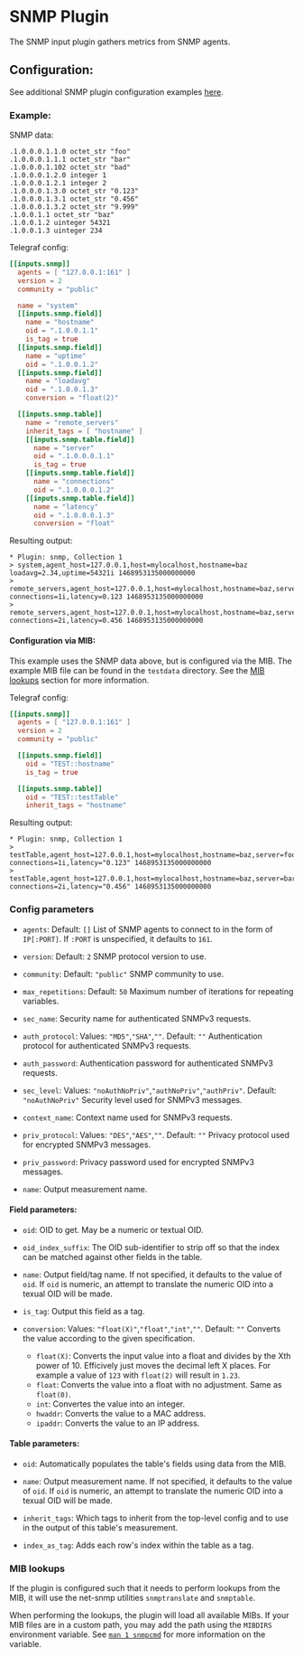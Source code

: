# SNMP Plugin

The SNMP input plugin gathers metrics from SNMP agents.

## Configuration:

See additional SNMP plugin configuration examples [here](./CONFIG-EXAMPLES.md).

### Example:

SNMP data:
```
.1.0.0.0.1.1.0 octet_str "foo"
.1.0.0.0.1.1.1 octet_str "bar"
.1.0.0.0.1.102 octet_str "bad"
.1.0.0.0.1.2.0 integer 1
.1.0.0.0.1.2.1 integer 2
.1.0.0.0.1.3.0 octet_str "0.123"
.1.0.0.0.1.3.1 octet_str "0.456"
.1.0.0.0.1.3.2 octet_str "9.999"
.1.0.0.1.1 octet_str "baz"
.1.0.0.1.2 uinteger 54321
.1.0.0.1.3 uinteger 234
```

Telegraf config:
```toml
[[inputs.snmp]]
  agents = [ "127.0.0.1:161" ]
  version = 2
  community = "public"

  name = "system"
  [[inputs.snmp.field]]
    name = "hostname"
    oid = ".1.0.0.1.1"
    is_tag = true
  [[inputs.snmp.field]]
    name = "uptime"
    oid = ".1.0.0.1.2"
  [[inputs.snmp.field]]
    name = "loadavg"
    oid = ".1.0.0.1.3"
    conversion = "float(2)"

  [[inputs.snmp.table]]
    name = "remote_servers"
    inherit_tags = [ "hostname" ]
    [[inputs.snmp.table.field]]
      name = "server"
      oid = ".1.0.0.0.1.1"
      is_tag = true
    [[inputs.snmp.table.field]]
      name = "connections"
      oid = ".1.0.0.0.1.2"
    [[inputs.snmp.table.field]]
      name = "latency"
      oid = ".1.0.0.0.1.3"
      conversion = "float"
```

Resulting output:
```
* Plugin: snmp, Collection 1
> system,agent_host=127.0.0.1,host=mylocalhost,hostname=baz loadavg=2.34,uptime=54321i 1468953135000000000
> remote_servers,agent_host=127.0.0.1,host=mylocalhost,hostname=baz,server=foo connections=1i,latency=0.123 1468953135000000000
> remote_servers,agent_host=127.0.0.1,host=mylocalhost,hostname=baz,server=bar connections=2i,latency=0.456 1468953135000000000
```

#### Configuration via MIB:

This example uses the SNMP data above, but is configured via the MIB.
The example MIB file can be found in the `testdata` directory. See the [MIB lookups](#mib-lookups) section for more information.

Telegraf config:
```toml
[[inputs.snmp]]
  agents = [ "127.0.0.1:161" ]
  version = 2
  community = "public"

  [[inputs.snmp.field]]
    oid = "TEST::hostname"
    is_tag = true

  [[inputs.snmp.table]]
    oid = "TEST::testTable"
    inherit_tags = "hostname"
```

Resulting output:
```
* Plugin: snmp, Collection 1
> testTable,agent_host=127.0.0.1,host=mylocalhost,hostname=baz,server=foo connections=1i,latency="0.123" 1468953135000000000
> testTable,agent_host=127.0.0.1,host=mylocalhost,hostname=baz,server=bar connections=2i,latency="0.456" 1468953135000000000
```

### Config parameters

* `agents`: Default: `[]`
List of SNMP agents to connect to in the form of `IP[:PORT]`. If `:PORT` is unspecified, it defaults to `161`.

* `version`: Default: `2`
SNMP protocol version to use.

* `community`: Default: `"public"`
SNMP community to use.

* `max_repetitions`: Default: `50`
Maximum number of iterations for repeating variables.

* `sec_name`:
Security name for authenticated SNMPv3 requests.

* `auth_protocol`: Values: `"MD5"`,`"SHA"`,`""`. Default: `""`
Authentication protocol for authenticated SNMPv3 requests.

* `auth_password`:
Authentication password for authenticated SNMPv3 requests.

* `sec_level`: Values: `"noAuthNoPriv"`,`"authNoPriv"`,`"authPriv"`. Default: `"noAuthNoPriv"`
Security level used for SNMPv3 messages.

* `context_name`:
Context name used for SNMPv3 requests.

* `priv_protocol`: Values: `"DES"`,`"AES"`,`""`. Default: `""`
Privacy protocol used for encrypted SNMPv3 messages.

* `priv_password`:
Privacy password used for encrypted SNMPv3 messages.


* `name`:
Output measurement name.

#### Field parameters:
* `oid`:
OID to get. May be a numeric or textual OID.

* `oid_index_suffix`:
The OID sub-identifier to strip off so that the index can be matched against other fields in the table.

* `name`:
Output field/tag name.
If not specified, it defaults to the value of `oid`. If `oid` is numeric, an attempt to translate the numeric OID into a texual OID will be made.

* `is_tag`:
Output this field as a tag.

* `conversion`: Values: `"float(X)"`,`"float"`,`"int"`,`""`. Default: `""`
Converts the value according to the given specification.

    - `float(X)`: Converts the input value into a float and divides by the Xth power of 10. Efficively just moves the decimal left X places. For example a value of `123` with `float(2)` will result in `1.23`.
    - `float`: Converts the value into a float with no adjustment. Same as `float(0)`.
    - `int`: Convertes the value into an integer.
    - `hwaddr`: Converts the value to a MAC address.
    - `ipaddr`: Converts the value to an IP address.

#### Table parameters:
* `oid`:
Automatically populates the table's fields using data from the MIB.

* `name`:
Output measurement name.
If not specified, it defaults to the value of `oid`.  If `oid` is numeric, an attempt to translate the numeric OID into a texual OID will be made.

* `inherit_tags`:
Which tags to inherit from the top-level config and to use in the output of this table's measurement.

* `index_as_tag`:
Adds each row's index within the table as a tag.  

### MIB lookups
If the plugin is configured such that it needs to perform lookups from the MIB, it will use the net-snmp utilities `snmptranslate` and `snmptable`.

When performing the lookups, the plugin will load all available MIBs. If your MIB files are in a custom path, you may add the path using the `MIBDIRS` environment variable. See [`man 1 snmpcmd`](http://net-snmp.sourceforge.net/docs/man/snmpcmd.html#lbAK) for more information on the variable.
